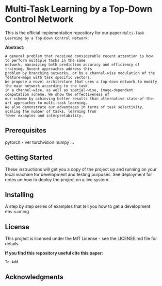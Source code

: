 # Multi-Task Learning by a Top-Down Control Network
This is the official implementation repository for our paper  `Multi-Task Learning by a Top-Down Control Network`.

**Abstract:**
```
A general problem that received considerable recent attention is how to perform multiple tasks in the same
network, maximizing both prediction accuracy and efficiency of training. Recent approaches address this
problem by branching networks, or by a channel-wise modulation of the feature-maps with task specific vectors. 
We propose a novel architecture that uses a top-down network to modify the main network according to the task
in a channel-wise, as well as spatial-wise, image-dependent computation scheme. We show the effectiveness of
our scheme by achieving better results than alternative state-of-the-art approaches to multi-task learning. 
We also demonstrate our advantages in terms of task selectivity, scaling the number of tasks, learning from
fewer examples and interpretability.
```

## Prerequisites
pytorch - ver 
torchvision
numpy
...

## Getting Started
These instructions will get you a copy of the project up and running on your local machine for development and testing purposes. See deployment for notes on how to deploy the project on a live system.


## Installing
A step by step series of examples that tell you how to get a development env running


## License
This project is licensed under the MIT License - see the LICENSE.md file for details

**If you find this repository useful cite this paper:**
```
To Add
```
## Acknowledgments


